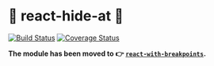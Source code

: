 # 🚧 react-hide-at 🚧

[![Build Status](https://travis-ci.org/kristof0425/react-hide-at.svg?branch=master)](https://travis-ci.org/kristof0425/react-hide-at)
[![Coverage Status](https://coveralls.io/repos/github/kristof0425/react-hide-at/badge.svg?branch=master)](https://coveralls.io/github/kristof0425/react-hide-at?branch=master)

**The module has been moved to 👉 [`react-with-breakpoints`](https://github.com/kristof0425/react-with-breakpoints).**
